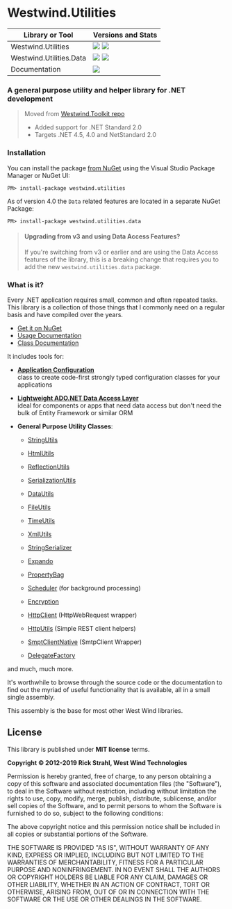 # Westwind.Utilities 



| Library or Tool         | Versions and Stats                                                                                                                                                                                          |
|-------------------------|-------------------------------------------------------------------------------------------------------------------------------------------------------------------------------------------------------------|
| Westwind.Utilities      | <a href="https://www.nuget.org/packages/Westwind.Utilities/">![](https://img.shields.io/nuget/v/Westwind.Utilities.svg)</a> ![](https://img.shields.io/nuget/dt/Westwind.Utilities.svg)                |
| Westwind.Utilities.Data | <a href="https://www.nuget.org/packages/Westwind.Utilities.Data/">![](https://img.shields.io/nuget/v/Westwind.Utilities.Data.svg)</a>  ![](https://img.shields.io/nuget/dt/Westwind.Utilities.Data.svg) |
| Documentation           | <a href="https://docs.west-wind.com/westwind.utilities/">![](https://img.shields.io/badge/documentation-blue.svg)</a>                                                                                       |



### A general purpose utility and helper library for .NET development

> Moved from [Westwind.Toolkit repo](https://github.com/rickstrahl/WestwindToolkit)
> * Added support for .NET Standard 2.0
> * Targets .NET 4.5, 4.0 and NetStandard 2.0

### Installation
You can install the package [from NuGet](http://nuget.org/packages/Westwind.Utilities/) using the Visual Studio Package Manager or NuGet UI:

```
PM> install-package westwind.utilities
```

As of version 4.0 the `Data` related features are located in a separate NuGet Package:

```
PM> install-package westwind.utilities.data
```
> #### Upgrading from v3 and using Data Access Features?
> If you're switching from v3 or earlier and are using the Data Access features of the library, this is a breaking change that requires you to add the new `westwind.utilities.data` package.

### What is it?
Every .NET application requires small, common and often repeated tasks. This library is a collection of those things that I commonly need on a regular basis and have compiled over the years.

* [Get it on NuGet](https://nuget.org/packages/Westwind.Utilities/)
* [Usage Documentation](https://docs.west-wind.com/westwind.utilities/_5am0u0jou.htm)
* [Class Documentation](https://docs.west-wind.com/westwind.utilities/_5am0u09dd.htm)

It includes tools for:

* [**Application Configuration**](https://docs.west-wind.com/westwind.utilities?page=_2le027umn.htm)  
class to create code-first strongly typed configuration classes for your applications

* [**Lightweight ADO.NET Data Access Layer**](https://docs.west-wind.com/westwind.utilities?=page=_3ou0v2jum.htm)  
ideal for components or apps that need data access but don't need the bulk of Entity Framework or similar ORM

* **General Purpose Utility Classes**:
	* [StringUtils](https://docs.west-wind.com/westwind.utilities?topic=Class%20StringUtils)
    * [HtmlUtils](https://docs.west-wind.com/westwind.utilities?topic=Class%20HtmlUtils)
	* [ReflectionUtils](https://docs.west-wind.com/westwind.utilities?topic=Class%20ReflectionUtils)
	* [SerializationUtils](https://docs.west-wind.com/westwind.utilities?topic=Class%20SerializationUtils)
	* [DataUtils](https://docs.west-wind.com/westwind.utilities?topic=Class%20DataUtils)	
	* [FileUtils](https://docs.west-wind.com/westwind.utilities?topic=Class%20FileUtils)
    * [TimeUtils](https://docs.west-wind.com/westwind.utilities?topic=Class%20TimeUtils)	
    * [XmlUtils](https://docs.west-wind.com/westwind.utilities?topic=Class%20TimeUtils)	    
    * [StringSerializer](https://docs.west-wind.com/westwind.utilities?topic=Class%20StringSerializer)
    * [Expando](https://docs.west-wind.com/westwind.utilities?topic=Class%20Expando)
	* [PropertyBag](https://docs.west-wind.com/westwind.utilities?topic=Class%20PropertyBag)
    * [Scheduler](https://docs.west-wind.com/westwind.utilities?topic=Class%20Scheduler) (for background processing) 
    * [Encryption](https://docs.west-wind.com/westwind.utilities?topic=Class%20Encryption)
    * [HttpClient](https://docs.west-wind.com/westwind.utilities?topic=Class%20HttpClient) (HttpWebRequest wrapper)
    * [HttpUtils](https://docs.west-wind.com/westwind.utilities?topic=Class%20HttpUtils) (Simple REST client helpers)
    * [SmptClientNative](https://docs.west-wind.com/westwind.utilities?topic=Class%20SmtpClientNative) (SmtpClient Wrapper)
    
    * [DelegateFactory](https://docs.west-wind.com/westwind.utilities?topic=Class%20DelegateFactory)

and much, much more.

It's worthwhile to browse through the source code or the documentation
to find out the myriad of useful functionality that is available, all
in a small single assembly.

This assembly is the base for most other West Wind libraries.

## License
This library is published under **MIT license** terms.

**Copyright &copy; 2012-2019 Rick Strahl, West Wind Technologies**

Permission is hereby granted, free of charge, to any person obtaining a copy of this software and associated documentation files (the "Software"), to deal in the Software without restriction, including without limitation the rights to use, copy, modify, merge, publish, distribute, sublicense, and/or sell copies of the Software, and to permit persons to whom the Software is furnished to do so, subject to the following conditions:

The above copyright notice and this permission notice shall be included in all copies or substantial portions of the Software.

THE SOFTWARE IS PROVIDED "AS IS", WITHOUT WARRANTY OF ANY KIND, EXPRESS OR IMPLIED, INCLUDING BUT NOT LIMITED TO THE WARRANTIES OF MERCHANTABILITY, FITNESS FOR A PARTICULAR PURPOSE AND NONINFRINGEMENT. IN NO EVENT SHALL THE AUTHORS OR COPYRIGHT HOLDERS BE LIABLE FOR ANY CLAIM, DAMAGES OR OTHER LIABILITY, WHETHER IN AN ACTION OF CONTRACT, TORT OR OTHERWISE, ARISING FROM, OUT OF OR IN CONNECTION WITH THE SOFTWARE OR THE USE OR OTHER DEALINGS IN THE SOFTWARE.

